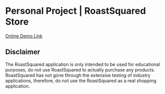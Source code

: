 # Personal Project | RoastSquared Store

[Online Demo Link](https://jcholol.github.io/roastsquaredstore/index.html)

## Disclaimer
The RoastSquared application is only intended to be used for educational purposes, do not use RoastSquared to actually purchase any products. RoastSquared has not gone through the extensive testing of industry applications, therefore, do not use the RoastSquared as a real shopping application. 
